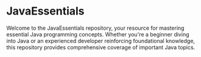 # JavaEssentials
Welcome to the JavaEssentials repository, your resource for mastering essential Java programming concepts. Whether you're a beginner diving into Java or an experienced developer reinforcing foundational knowledge, this repository provides comprehensive coverage of important Java topics.

